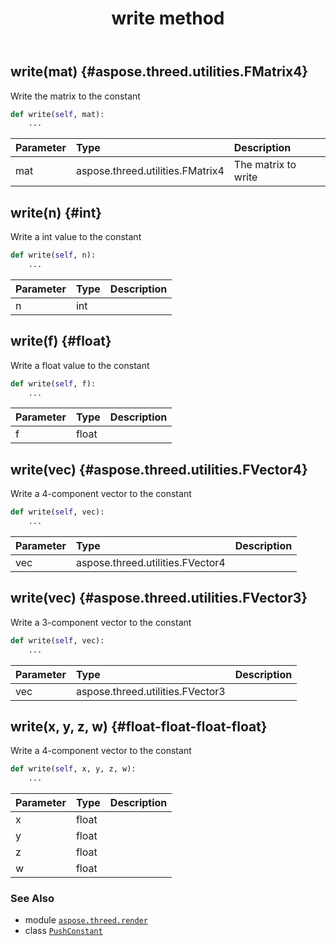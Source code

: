 ﻿---
title: write method
second_title: Aspose.3D for Python via .NET API References
description: 
type: docs
weight: 30
url: /python-net/aspose.threed.render/pushconstant/write/
is_root: false
---

## write(mat) {#aspose.threed.utilities.FMatrix4}

Write the matrix to the constant



```python
def write(self, mat):
    ...
```


| Parameter | Type | Description |
| :- | :- | :- |
| mat | aspose.threed.utilities.FMatrix4 | The matrix to write |


## write(n) {#int}

Write a int value to the constant



```python
def write(self, n):
    ...
```


| Parameter | Type | Description |
| :- | :- | :- |
| n | int |  |


## write(f) {#float}

Write a float value to the constant



```python
def write(self, f):
    ...
```


| Parameter | Type | Description |
| :- | :- | :- |
| f | float |  |


## write(vec) {#aspose.threed.utilities.FVector4}

Write a 4-component vector to the constant



```python
def write(self, vec):
    ...
```


| Parameter | Type | Description |
| :- | :- | :- |
| vec | aspose.threed.utilities.FVector4 |  |


## write(vec) {#aspose.threed.utilities.FVector3}

Write a 3-component vector to the constant



```python
def write(self, vec):
    ...
```


| Parameter | Type | Description |
| :- | :- | :- |
| vec | aspose.threed.utilities.FVector3 |  |


## write(x, y, z, w) {#float-float-float-float}

Write a 4-component vector to the constant



```python
def write(self, x, y, z, w):
    ...
```


| Parameter | Type | Description |
| :- | :- | :- |
| x | float |  |
| y | float |  |
| z | float |  |
| w | float |  |



### See Also
* module [`aspose.threed.render`](../../)
* class [`PushConstant`](/3d/python-net/aspose.threed.render/pushconstant)
